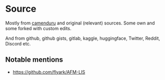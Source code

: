 # Source

Mostly from [camenduru](https://github.com/camenduru) and original (relevant) sources. Some own and some forked with custom edits.

And from github, github gists, gitlab, kaggle, huggingface, Twitter, Reddit, Discord etc.

## Notable mentions

- https://github.com/flyark/AFM-LIS
